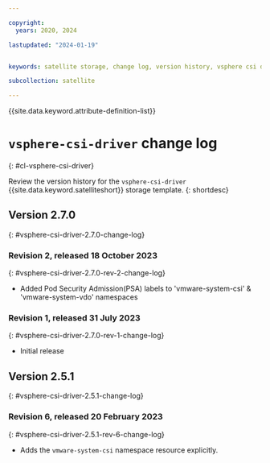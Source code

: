 ```yaml
---

copyright:
  years: 2020, 2024

lastupdated: "2024-01-19"


keywords: satellite storage, change log, version history, vsphere csi driver

subcollection: satellite

---
```


{{site.data.keyword.attribute-definition-list}}

# `vsphere-csi-driver` change log
{: #cl-vsphere-csi-driver}

Review the version history for the `vsphere-csi-driver` {{site.data.keyword.satelliteshort}} storage template.
{: shortdesc}

## Version 2.7.0
{: #vsphere-csi-driver-2.7.0-change-log}


### Revision 2, released 18 October 2023
{: #vsphere-csi-driver-2.7.0-rev-2-change-log}


- Added Pod Security Admission(PSA) labels to 'vmware-system-csi' & 'vmware-system-vdo' namespaces 

### Revision 1, released 31 July 2023
{: #vsphere-csi-driver-2.7.0-rev-1-change-log}


- Initial release


## Version 2.5.1
{: #vsphere-csi-driver-2.5.1-change-log}


### Revision 6, released 20 February 2023
{: #vsphere-csi-driver-2.5.1-rev-6-change-log}


- Adds the `vmware-system-csi` namespace resource explicitly.


